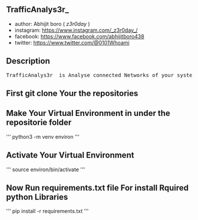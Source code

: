 ## TrafficAnalys3r_
- author: Abhijit boro ( _z3r0day_ )
- instagram: https://www.instagram.com/_z3r0day_/
- facebook: https://www.facebook.com/abhijitboro438
- twitter: https://www.twitter.com/@0101Whoami



## Description
<pre>
TrafficAnalys3r_ is Analyse connected Networks of your system.
</pre>

## First git clone Your the repositories

## Make Your Virtual Environment in under the repositorie folder
'''
python3 -m venv environ
'''

## Activate Your Virtual Environment
'''
source environ/bin/activate
'''

## Now Run requirements.txt file For install Rquired python Libraries
'''
pip install -r requirements.txt
'''
